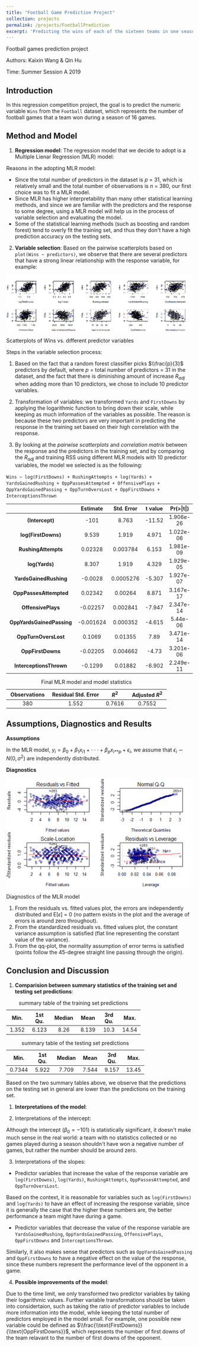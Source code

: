 ```yaml
---
title: "Football Game Prediction Project"
collection: projects
permalink: /projects/FootballPrediction
excerpt: 'Predicting the wins of each of the sixteen teams in one seasonal football games based on game statistics of each team.'
---
```


Football games prediction project

Authors: Kaixin Wang & Qin Hu

Time: Summer Session A 2019

Introduction
------------

In this regression competition project, the goal is to predict the numeric variable `Wins` from the `Football` dataset, which represents the number of football games that a team won during a season of 16 games.

Method and Model
----------------

1.  **Regression model**: The regression model that we decide to adopt is a Multiple Lienar Regression (MLR) model:

Reasons in the adopting MLR model:

-   Since the total number of predictors in the dataset is *p* = 31, which is relatively small and the total number of observations is *n* = 380, our first choice was to fit a MLR model.
-   Since MLR has higher interpretability than many other statistical learning methods, and since we are familiar with the predictors and the response to some degree, using a MLR model will help us in the process of variable selection and evaluating the model.
-   Some of the statistical learning methods (such as boosting and random forest) tend to overly fit the training set, and thus they don't have a high prediction accuracy on the testing sets.

2.  **Variable selection**: Based on the pairwise scatterplots based on `plot(Wins ~ predictors)`, we observe that there are several predictors that have a strong linear relationship with the response variable, for example:

<img src="STATS101C-Regression-Report-SummerA_files/figure-markdown_github/unnamed-chunk-2-1.png" alt="Scatterplots of Wins vs. different predictor variables"  />
<p class="caption">
Scatterplots of Wins vs. different predictor variables
</p>

Steps in the variable selection process:

1.  Based on the fact that a random forest classifier picks $\\frac{p}{3}$ predictors by default, where *p* = total number of predictors = 31 in the dataset, and the fact that there is diminishing amount of increase *R*<sub>*adj*</sub> when adding more than 10 predictors, we chose to include 10 predictor variables.

2.  Transformation of variables: we transformed `Yards` and `FirstDowns` by applying the logarithmic function to bring down their scale, while keeping as much information of the variables as possible. The reason is because these two predictors are very important in predicting the response in the training set based on their high correlation with the response.

3.  By looking at the *pairwise scatterplots* and *correlation matrix* between the response and the predictors in the training set, and by comparing the *R*<sub>*adj*</sub> and training RSS using different MLR models with 10 predictor variables, the model we selected is as the following:

`Wins ~ log(FirstDowns) + RushingAttempts + log(Yards) + YardsGainedRushing + OppPassesAttempted + OffensivePlays + OppYardsGainedPassing + OppTurnOversLost + OppFirstDowns + InterceptionsThrown`

<table>
<colgroup>
<col width="37%" />
<col width="16%" />
<col width="17%" />
<col width="13%" />
<col width="14%" />
</colgroup>
<thead>
<tr class="header">
<th align="center"> </th>
<th align="center">Estimate</th>
<th align="center">Std. Error</th>
<th align="center">t value</th>
<th align="center">Pr(&gt;|t|)</th>
</tr>
</thead>
<tbody>
<tr class="odd">
<td align="center"><strong>(Intercept)</strong></td>
<td align="center">-101</td>
<td align="center">8.763</td>
<td align="center">-11.52</td>
<td align="center">1.906e-26</td>
</tr>
<tr class="even">
<td align="center"><strong>log(FirstDowns)</strong></td>
<td align="center">9.539</td>
<td align="center">1.919</td>
<td align="center">4.971</td>
<td align="center">1.022e-06</td>
</tr>
<tr class="odd">
<td align="center"><strong>RushingAttempts</strong></td>
<td align="center">0.02328</td>
<td align="center">0.003784</td>
<td align="center">6.153</td>
<td align="center">1.981e-09</td>
</tr>
<tr class="even">
<td align="center"><strong>log(Yards)</strong></td>
<td align="center">8.307</td>
<td align="center">1.919</td>
<td align="center">4.329</td>
<td align="center">1.929e-05</td>
</tr>
<tr class="odd">
<td align="center"><strong>YardsGainedRushing</strong></td>
<td align="center">-0.0028</td>
<td align="center">0.0005276</td>
<td align="center">-5.307</td>
<td align="center">1.927e-07</td>
</tr>
<tr class="even">
<td align="center"><strong>OppPassesAttempted</strong></td>
<td align="center">0.02342</td>
<td align="center">0.00264</td>
<td align="center">8.871</td>
<td align="center">3.167e-17</td>
</tr>
<tr class="odd">
<td align="center"><strong>OffensivePlays</strong></td>
<td align="center">-0.02257</td>
<td align="center">0.002841</td>
<td align="center">-7.947</td>
<td align="center">2.347e-14</td>
</tr>
<tr class="even">
<td align="center"><strong>OppYardsGainedPassing</strong></td>
<td align="center">-0.001624</td>
<td align="center">0.000352</td>
<td align="center">-4.615</td>
<td align="center">5.44e-06</td>
</tr>
<tr class="odd">
<td align="center"><strong>OppTurnOversLost</strong></td>
<td align="center">0.1069</td>
<td align="center">0.01355</td>
<td align="center">7.89</td>
<td align="center">3.471e-14</td>
</tr>
<tr class="even">
<td align="center"><strong>OppFirstDowns</strong></td>
<td align="center">-0.02205</td>
<td align="center">0.004662</td>
<td align="center">-4.73</td>
<td align="center">3.201e-06</td>
</tr>
<tr class="odd">
<td align="center"><strong>InterceptionsThrown</strong></td>
<td align="center">-0.1299</td>
<td align="center">0.01882</td>
<td align="center">-6.902</td>
<td align="center">2.249e-11</td>
</tr>
</tbody>
</table>

<table style="width:86%;">
<caption>Final MLR model and model statistics</caption>
<colgroup>
<col width="20%" />
<col width="30%" />
<col width="12%" />
<col width="22%" />
</colgroup>
<thead>
<tr class="header">
<th align="center">Observations</th>
<th align="center">Residual Std. Error</th>
<th align="center"><span class="math inline"><em>R</em><sup>2</sup></span></th>
<th align="center">Adjusted <span class="math inline"><em>R</em><sup>2</sup></span></th>
</tr>
</thead>
<tbody>
<tr class="odd">
<td align="center">380</td>
<td align="center">1.552</td>
<td align="center">0.7616</td>
<td align="center">0.7552</td>
</tr>
</tbody>
</table>

Assumptions, Diagnostics and Results
------------------------------------

**Assumptions**

In the MLR model, *y*<sub>*i*</sub> = *β*<sub>0</sub> + *β*<sub>1</sub>*x*<sub>*i*1</sub> + ⋅ ⋅ ⋅ + *β*<sub>*p*</sub>*x*<sub>*i**p*</sub> + *ϵ*<sub>*i*</sub>, we assume that *ϵ*<sub>*i*</sub> ∼ *N*(0, *σ*<sup>2</sup>) are independently distributed.

**Diagnostics**

<img src="STATS101C-Regression-Report-SummerA_files/figure-markdown_github/unnamed-chunk-4-1.png" alt="Diagnostics of the MLR model"  />
<p class="caption">
Diagnostics of the MLR model
</p>

1.  From the residuals vs. fitted values plot, the errors are independently distributed and E\[*ϵ*\] = 0 (no pattern exists in the plot and the average of errors is around zero throughout).
2.  From the standardized residuals vs. fitted values plot, the constant variance assumption is satisfied (flat line representing the constant value of the variance).
3.  From the qq-plot, the normality assumption of error terms is satisfied (points follow the 45-degree straight line passing through the origin).

Conclusion and Discussion
-------------------------

1.  **Comparision between summary statistics of the training set and testing set predictions**:

<table style="width:72%;">
<caption>summary table of the training set predictions</caption>
<colgroup>
<col width="11%" />
<col width="13%" />
<col width="12%" />
<col width="11%" />
<col width="13%" />
<col width="9%" />
</colgroup>
<thead>
<tr class="header">
<th align="center">Min.</th>
<th align="center">1st Qu.</th>
<th align="center">Median</th>
<th align="center">Mean</th>
<th align="center">3rd Qu.</th>
<th align="center">Max.</th>
</tr>
</thead>
<tbody>
<tr class="odd">
<td align="center">1.352</td>
<td align="center">6.123</td>
<td align="center">8.26</td>
<td align="center">8.139</td>
<td align="center">10.3</td>
<td align="center">14.54</td>
</tr>
</tbody>
</table>

<table style="width:74%;">
<caption>summary table of the testing set predictions</caption>
<colgroup>
<col width="12%" />
<col width="13%" />
<col width="12%" />
<col width="11%" />
<col width="13%" />
<col width="9%" />
</colgroup>
<thead>
<tr class="header">
<th align="center">Min.</th>
<th align="center">1st Qu.</th>
<th align="center">Median</th>
<th align="center">Mean</th>
<th align="center">3rd Qu.</th>
<th align="center">Max.</th>
</tr>
</thead>
<tbody>
<tr class="odd">
<td align="center">0.7344</td>
<td align="center">5.922</td>
<td align="center">7.709</td>
<td align="center">7.544</td>
<td align="center">9.157</td>
<td align="center">13.45</td>
</tr>
</tbody>
</table>

Based on the two summary tables above, we observe that the predictions on the testing set in general are lower than the predictions on the training set.

1.  **Interpretations of the model**:

<!-- -->

2.  Interpretations of the intercept:

Although the intercept (*β*<sub>0</sub> = −101) is statistically significant, it doesn't make much sense in the real world: a team with no statistics collected or no games played during a season shouldn't have won a negative number of games, but rather the number should be around zero.

3.  Interpretations of the slopes:

-   Predictor variables that increase the value of the response variable are `log(FirstDowns)`, `log(Yards)`, `RushingAttempts`, `OppPassesAttempted`, and `OppTurnOversLost`.

Based on the context, it is reasonable for variables such as `log(FirstDowns)` and `log(Yards)` to have an effect of increasing the response variable, since it is generally the case that the higher these numbers are, the better performance a team might have during a game.

-   Predictor variables that decrease the value of the response variable are `YardsGainedRushing`, `OppYardsGainedPassing`, `OffensivePlays`, `OppFirstDowns` and `InterceptionsThrown`.

Similarly, it also makes sense that predictors such as `OppYardsGainedPassing` and `OppFirstDowns` to have a negative effect on the value of the response, since these numbers represent the performance level of the opponent in a game.

4.  **Possible improvements of the model**:

Due to the time limit, we only transformed two predictor variables by taking their logarithmic values. Further variable transformations should be taken into considertaion, such as taking the ratio of predictor variables to include more information into the model, while keeping the total number of predictors employed in the model small. For example, one possible new variable could be defined as $\\frac{\\text{FirstDowns}}{\\text{OppFirstDowns}}$, which represents the number of first downs of the team relavant to the number of first downs of the opponent.
